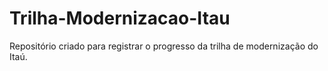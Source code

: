 # Trilha-Modernizacao-Itau
Repositório criado para registrar o progresso da trilha de modernização do Itaú.
